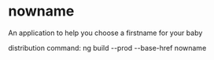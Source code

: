 # nowname
An application to help you choose a firstname for your baby

distribution command:
ng build --prod --base-href nowname
